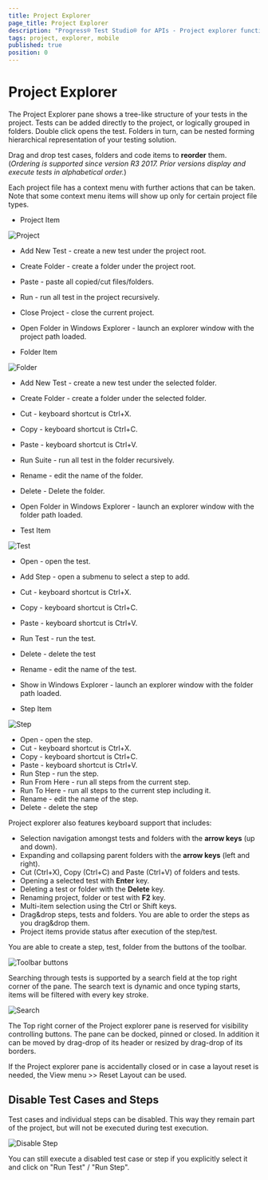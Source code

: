 ```yaml
---
title: Project Explorer
page_title: Project Explorer
description: "Progress® Test Studio® for APIs - Project explorer functionality"
tags: project, explorer, mobile
published: true
position: 0
---
```


# Project Explorer

The Project Explorer pane shows a tree-like structure of your tests in the project. Tests can be added directly to the project, or logically grouped in folders. Double click opens the test. Folders in turn, can be nested forming hierarchical representation of your testing solution.

Drag and drop test cases, folders and code items to **reorder** them. (*Ordering is supported since version R3 2017. Prior versions display and execute tests in alphabetical order.*)

Each project file has a context menu with further actions that can be taken. Note that some context menu items will show up only for certain project file types.

* Project Item

 ![Project][1]

 * Add New Test - create a new test under the project root.
 * Create Folder - create a folder under the project root.
 * Paste - paste all copied/cut files/folders.
 * Run - run all test in the project recursively.
 * Close Project - close the current project.
 * Open Folder in Windows Explorer - launch an explorer window with the project path loaded.

* Folder Item

 ![Folder][2]

 * Add New Test - create a new test under the selected folder.
 * Create Folder - create a folder under the selected folder.
 * Cut - keyboard shortcut is Ctrl+X.
 * Copy - keyboard shortcut is Ctrl+C.
 * Paste - keyboard shortcut is Ctrl+V.
 * Run Suite - run all test in the folder recursively.
 * Rename - edit the name of the folder.
 * Delete - Delete the folder.
 * Open Folder in Windows Explorer - launch an explorer window with the folder path loaded.

* Test Item

 ![Test][3]

 * Open - open the test.
 * Add Step - open a submenu to select a step to add.
 * Cut - keyboard shortcut is Ctrl+X.
 * Copy - keyboard shortcut is Ctrl+C.
 * Paste - keyboard shortcut is Ctrl+V.
 * Run Test - run the test.
 * Delete - delete the test
 * Rename - edit the name of the test.
 * Show in Windows Explorer - launch an explorer window with the folder path loaded.

* Step Item

 ![Step][4]

 * Open - open the step.
 * Cut - keyboard shortcut is Ctrl+X.
 * Copy - keyboard shortcut is Ctrl+C.
 * Paste - keyboard shortcut is Ctrl+V.
 * Run Step - run the step.
 * Run From Here - run all steps from the current step.
 * Run To Here - run all steps to the current step including it.
 * Rename - edit the name of the step.
 * Delete - delete the step

 Project explorer also features keyboard support that includes:

* Selection navigation amongst tests and folders with the **arrow keys** (up and down).
* Expanding and collapsing parent folders with the **arrow keys** (left and right).
* Cut (Ctrl+X), Copy (Ctrl+C) and Paste (Ctrl+V) of folders and tests.
* Opening a selected test with **Enter** key.
* Deleting a test or folder with the **Delete** key.
* Renaming project, folder or test with **F2** key.
* Multi-item selection using the Ctrl or Shift keys.
* Drag&drop steps, tests and folders. You are able to order the steps as you drag&drop them.
* Project items provide status after execution of the step/test.

 You are able to create a step, test, folder from the buttons of the toolbar.

 ![Toolbar buttons][5]

 Searching through tests is supported by a search field at the top right corner of the pane. The search text is dynamic and once typing starts, items will be filtered with every key stroke.

 ![Search][6]
 
 The Top right corner of the Project explorer pane is reserved for visibility controlling buttons. The pane can be docked, pinned or closed. In addition it can be moved by drag-drop of its header or resized by drag-drop of its borders.
 
 If the Project explorer pane is accidentally closed or in case a layout reset is needed, the View menu >> Reset Layout can be used.


## Disable Test Cases and Steps

Test cases and individual steps can be disabled. This way they remain part of the project, but will not be executed during test execution.

 ![Disable Step][7]


You can still execute a disabled test case or step if you explicitly select it and click on "Run Test" / "Run Step".


 [1]: /img/features/project-item-context-menu.png
 [2]: /img/features/folder-item-context-menu.png
 [3]: /img/features/test-item-context-menu.png
 [4]: /img/features/step-item-context-menu.png
 [5]: /img/features/project-explorer-create-buttons.png
 [6]: /img/features/project-explorer-search.png
 [7]: /img/features/disable-step.png